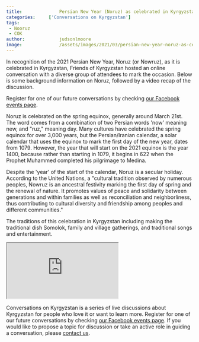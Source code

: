 ```yaml
---
title: 				Persian New Year (Noruz) as celebrated in Kyrgyzstan
categories:		['Conversations on Kyrgyzstan']
tags:
 - Nooruz
 - COK
author:				judsonlmoore
image:				/assets/images/2021/03/persian-new-year-noruz-as-celebrated-in-kyrgyzstan.png
---
```


In recognition of the 2021 Persian New Year, Noruz (or Nowruz), as it is celebrated in Kyrgyzstan, Friends of Kyrgyzstan hosted an online conversation with a diverse group of attendees to mark the occasion. Below is some background information on Noruz, followed by a video recap of the discussion. 

Register for one of our future conversations by checking [our Facebook events page](https://www.facebook.com/FriendsOfKyrgyzstan/events/). 

Noruz is celebrated on the spring equinox, generally around March 21st. The word comes from a combination of two Persian words 'now' meaning new, and "ruz," meaning day. Many cultures have celebrated the spring equinox for over 3,000 years, but the Persian/Iranian calendar, a solar calendar that uses the equinox to mark the first day of the new year, dates from 1079. However, the year that will start on the 2021 equinox is the year 1400, because rather than starting in 1079, it begins in 622 when the Prophet Muhammed completed his pilgrimage to Medina.

Despite the 'year' of the start of the calendar, Noruz is a secular holiday. According to the United Nations, a "cultural tradition observed by numerous peoples, Nowruz is an ancestral festivity marking the first day of spring and the renewal of nature. It promotes values of peace and solidarity between generations and within families as well as reconciliation and neighborliness, thus contributing to cultural diversity and friendship among peoples and different communities."

The traditions of this celebration in Kyrgyzstan including making the traditional dish Somolok, family and village gatherings, and traditional songs and entertainment.

<div class="embed-responsive embed-responsive-16by9 mb-3">
 <iframe class="embed-responsive-item" src="https://www.youtube.com/embed/wnlfi58B_Gg" allowfullscreen></iframe>
</div>

Conversations on Kyrgyzstan is a series of live discussions about Kyrgyzstan for people who love it or want to learn more. Register for one of our future conversations by checking [our Facebook events page](https://www.facebook.com/FriendsOfKyrgyzstan/events/). If you would like to propose a topic for discussion or take an active role in guiding a conversation, please [contact us](/contact/).